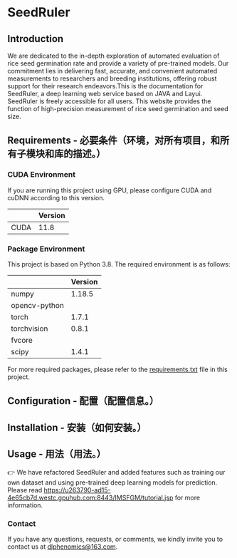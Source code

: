 # SeedRuler

## Introduction 
We are dedicated to the in-depth exploration of automated evaluation of rice seed germination rate and provide a variety of pre-trained models. Our commitment lies in delivering fast, accurate, and convenient automated measurements to researchers and breeding institutions, offering robust support for their research endeavors.This is the documentation for SeedRuler, a deep learning web service based on JAVA and Layui. SeedRuler is freely accessible for all users. This website provides the function of high-precision measurement of rice seed germination and seed size.

## Requirements - 必要条件（环境，对所有项目，和所有子模块和库的描述。）

### CUDA Environment
If you are running this project using GPU, please configure CUDA and cuDNN according to this version.<br/>

|     | Version  |
|  ----  | ----  |
| CUDA  | 11.8 |

### Package Environment
This project is based on Python 3.8. The required environment is as follows:<br>

|     | Version  |
|  ----  | ----  |
| numpy  | 1.18.5 |
| opencv-python  |  |
| torch  | 1.7.1 |
| torchvision  | 0.8.1 |
| fvcore  |  |
| scipy  | 1.4.1 |

For more required packages, please refer to the [requirements.txt](https://github.com/daisheng123/SeedRuler/blob/master/pythonProject/requirements.txt) file in this project.


## Configuration - 配置（配置信息。）


## Installation - 安装（如何安装。）

## Usage - 用法（用法。）
👉 We have refactored SeedRuler and added features such as training our own dataset and using pre-trained deep learning models for prediction. Please read https://u263790-ad15-4e65cb7d.westc.gpuhub.com:8443/IMSFGM/tutorial.jsp for more information.

### Contact 
If you have any questions, requests, or comments, we kindly invite you to contact us at dlphenomics@163.com.


      

